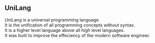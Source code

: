 ## UniLang
UniLang is a universal programming language.  
It is the unification of all programming concepts without syntax.  
It is a higher level language above all high level languages.   
It was built to improve the effeciency of the modern software engineer.    

